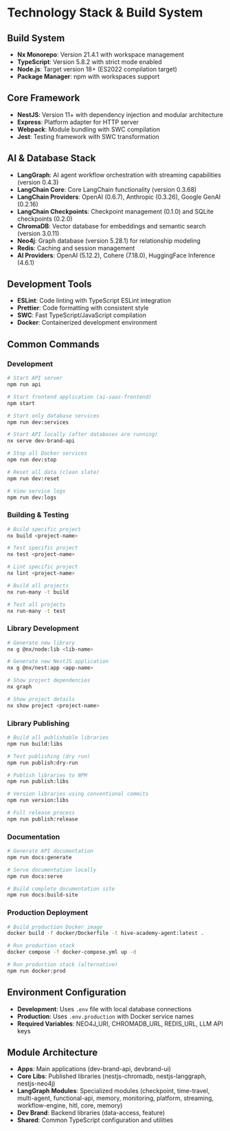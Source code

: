# Technology Stack & Build System

## Build System

- **Nx Monorepo**: Version 21.4.1 with workspace management
- **TypeScript**: Version 5.8.2 with strict mode enabled
- **Node.js**: Target version 18+ (ES2022 compilation target)
- **Package Manager**: npm with workspaces support

## Core Framework

- **NestJS**: Version 11+ with dependency injection and modular architecture
- **Express**: Platform adapter for HTTP server
- **Webpack**: Module bundling with SWC compilation
- **Jest**: Testing framework with SWC transformation

## AI & Database Stack

- **LangGraph**: AI agent workflow orchestration with streaming capabilities (version 0.4.3)
- **LangChain Core**: Core LangChain functionality (version 0.3.68)
- **LangChain Providers**: OpenAI (0.6.7), Anthropic (0.3.26), Google GenAI (0.2.16)
- **LangChain Checkpoints**: Checkpoint management (0.1.0) and SQLite checkpoints (0.2.0)
- **ChromaDB**: Vector database for embeddings and semantic search (version 3.0.11)
- **Neo4j**: Graph database (version 5.28.1) for relationship modeling
- **Redis**: Caching and session management
- **AI Providers**: OpenAI (5.12.2), Cohere (7.18.0), HuggingFace Inference (4.6.1)

## Development Tools

- **ESLint**: Code linting with TypeScript ESLint integration
- **Prettier**: Code formatting with consistent style
- **SWC**: Fast TypeScript/JavaScript compilation
- **Docker**: Containerized development environment

## Common Commands

### Development

```bash
# Start API server
npm run api

# Start frontend application (ai-saas-frontend)
npm start

# Start only database services
npm run dev:services

# Start API locally (after databases are running)
nx serve dev-brand-api

# Stop all Docker services
npm run dev:stop

# Reset all data (clean slate)
npm run dev:reset

# View service logs
npm run dev:logs
```

### Building & Testing

```bash
# Build specific project
nx build <project-name>

# Test specific project
nx test <project-name>

# Lint specific project
nx lint <project-name>

# Build all projects
nx run-many -t build

# Test all projects
nx run-many -t test
```

### Library Development

```bash
# Generate new library
nx g @nx/node:lib <lib-name>

# Generate new NestJS application
nx g @nx/nest:app <app-name>

# Show project dependencies
nx graph

# Show project details
nx show project <project-name>
```

### Library Publishing

```bash
# Build all publishable libraries
npm run build:libs

# Test publishing (dry run)
npm run publish:dry-run

# Publish libraries to NPM
npm run publish:libs

# Version libraries using conventional commits
npm run version:libs

# Full release process
npm run publish:release
```

### Documentation

```bash
# Generate API documentation
npm run docs:generate

# Serve documentation locally
npm run docs:serve

# Build complete documentation site
npm run docs:build-site
```

### Production Deployment

```bash
# Build production Docker image
docker build -f docker/Dockerfile -t hive-academy-agent:latest .

# Run production stack
docker compose -f docker-compose.yml up -d

# Run production stack (alternative)
npm run docker:prod
```

## Environment Configuration

- **Development**: Uses `.env` file with local database connections
- **Production**: Uses `.env.production` with Docker service names
- **Required Variables**: NEO4J_URI, CHROMADB_URL, REDIS_URL, LLM API keys

## Module Architecture

- **Apps**: Main applications (dev-brand-api, devbrand-ui)
- **Core Libs**: Published libraries (nestjs-chromadb, nestjs-langgraph, nestjs-neo4j)
- **LangGraph Modules**: Specialized modules (checkpoint, time-travel, multi-agent, functional-api, memory, monitoring, platform, streaming, workflow-engine, hitl, core, memory)
- **Dev Brand**: Backend libraries (data-access, feature)
- **Shared**: Common TypeScript configuration and utilities
